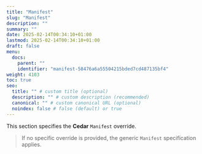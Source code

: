 ```yaml
---
title: "Manifest"
slug: "Manifest"
description: ""
summary: ""
date: 2025-02-14T00:34:10+01:00
lastmod: 2025-02-14T00:34:10+01:00
draft: false
menu:
  docs:
    parent: ""
    identifier: "manifest-58476a6a55504215bded7cd487135bf4"
weight: 4103
toc: true
seo:
  title: "" # custom title (optional)
  description: "" # custom description (recommended)
  canonical: "" # custom canonical URL (optional)
  noindex: false # false (default) or true
---
```


This section specifies the **Cedar** `Manifest` override.

> If no specific override is provided, the generic `Manifest` specification applies.
